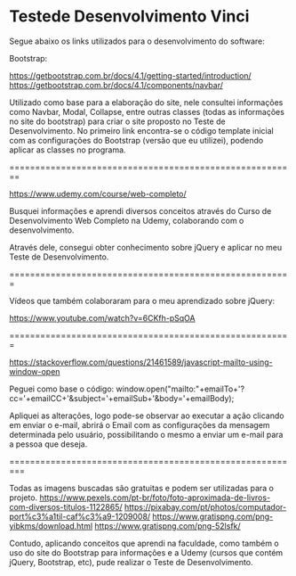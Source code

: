 # Testede Desenvolvimento Vinci


Segue abaixo os links utilizados para o desenvolvimento do software:

Bootstrap:

https://getbootstrap.com.br/docs/4.1/getting-started/introduction/
https://getbootstrap.com.br/docs/4.1/components/navbar/

Utilizado como base para a elaboração do site, nele consultei informações como Navbar, Modal, Collapse, entre outras classes (todas as informações no site do bootstrap) para criar o site proposto no Teste de Desenvolvimento. No primeiro link encontra-se o código template inicial com as configurações do Bootstrap (versão que eu utilizei), podendo aplicar as classes no programa.

========================================================

https://www.udemy.com/course/web-completo/

Busquei informações e aprendi diversos conceitos através do Curso de Desenvolvimento Web Completo na Udemy, colaborando com o desenvolvimento.

Através dele, consegui obter conhecimento sobre jQuery e aplicar no meu Teste de Desenvolvimento.

=======================================================

Vídeos que também colaboraram para o meu aprendizado sobre jQuery:

https://www.youtube.com/watch?v=6CKfh-pSqOA


=======================================================

https://stackoverflow.com/questions/21461589/javascript-mailto-using-window-open

Peguei como base o código: window.open("mailto:"+emailTo+'?cc='+emailCC+'&subject='+emailSub+'&body='+emailBody);

Apliquei as alterações, logo pode-se observar ao executar a ação clicando em enviar o e-mail, abrirá o Email com as configurações da mensagem determinada pelo usuário, possibilitando o mesmo a enviar um e-mail para a pessoa que deseja.


=========================================================


Todas as imagens buscadas são gratuitas e podem ser utilizadas para o projeto.
https://www.pexels.com/pt-br/foto/foto-aproximada-de-livros-com-diversos-titulos-1122865/
https://pixabay.com/pt/photos/computador-port%c3%a1til-caf%c3%a9-1209008/
https://www.gratispng.com/png-yibkms/download.html
https://www.gratispng.com/png-52lsfk/

Contudo, aplicando conceitos que aprendi na faculdade, como também o uso do site do Bootstrap para informações e a Udemy (cursos que contém jQuery, Bootstrap, etc), pude realizar o Teste de Desenvolvimento.

